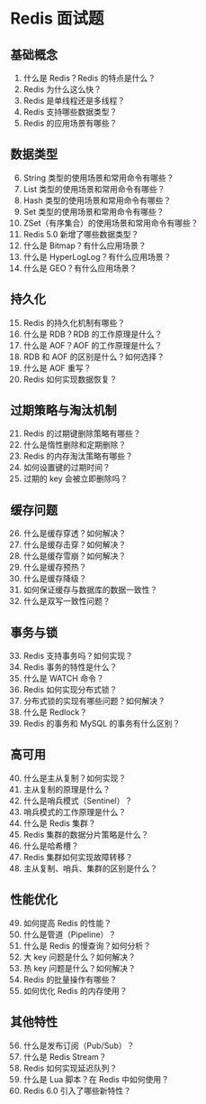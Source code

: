 # Redis 面试题

## 基础概念

1. 什么是 Redis？Redis 的特点是什么？
2. Redis 为什么这么快？
3. Redis 是单线程还是多线程？
4. Redis 支持哪些数据类型？
5. Redis 的应用场景有哪些？

## 数据类型

6. String 类型的使用场景和常用命令有哪些？
7. List 类型的使用场景和常用命令有哪些？
8. Hash 类型的使用场景和常用命令有哪些？
9. Set 类型的使用场景和常用命令有哪些？
10. ZSet（有序集合）的使用场景和常用命令有哪些？
11. Redis 5.0 新增了哪些数据类型？
12. 什么是 Bitmap？有什么应用场景？
13. 什么是 HyperLogLog？有什么应用场景？
14. 什么是 GEO？有什么应用场景？

## 持久化

15. Redis 的持久化机制有哪些？
16. 什么是 RDB？RDB 的工作原理是什么？
17. 什么是 AOF？AOF 的工作原理是什么？
18. RDB 和 AOF 的区别是什么？如何选择？
19. 什么是 AOF 重写？
20. Redis 如何实现数据恢复？

## 过期策略与淘汰机制

21. Redis 的过期键删除策略有哪些？
22. 什么是惰性删除和定期删除？
23. Redis 的内存淘汰策略有哪些？
24. 如何设置键的过期时间？
25. 过期的 key 会被立即删除吗？

## 缓存问题

26. 什么是缓存穿透？如何解决？
27. 什么是缓存击穿？如何解决？
28. 什么是缓存雪崩？如何解决？
29. 什么是缓存预热？
30. 什么是缓存降级？
31. 如何保证缓存与数据库的数据一致性？
32. 什么是双写一致性问题？

## 事务与锁

33. Redis 支持事务吗？如何实现？
34. Redis 事务的特性是什么？
35. 什么是 WATCH 命令？
36. Redis 如何实现分布式锁？
37. 分布式锁的实现有哪些问题？如何解决？
38. 什么是 Redlock？
39. Redis 的事务和 MySQL 的事务有什么区别？

## 高可用

40. 什么是主从复制？如何实现？
41. 主从复制的原理是什么？
42. 什么是哨兵模式（Sentinel）？
43. 哨兵模式的工作原理是什么？
44. 什么是 Redis 集群？
45. Redis 集群的数据分片策略是什么？
46. 什么是哈希槽？
47. Redis 集群如何实现故障转移？
48. 主从复制、哨兵、集群的区别是什么？

## 性能优化

49. 如何提高 Redis 的性能？
50. 什么是管道（Pipeline）？
51. 什么是 Redis 的慢查询？如何分析？
52. 大 key 问题是什么？如何解决？
53. 热 key 问题是什么？如何解决？
54. Redis 的批量操作有哪些？
55. 如何优化 Redis 的内存使用？

## 其他特性

56. 什么是发布订阅（Pub/Sub）？
57. 什么是 Redis Stream？
58. Redis 如何实现延迟队列？
59. 什么是 Lua 脚本？在 Redis 中如何使用？
60. Redis 6.0 引入了哪些新特性？